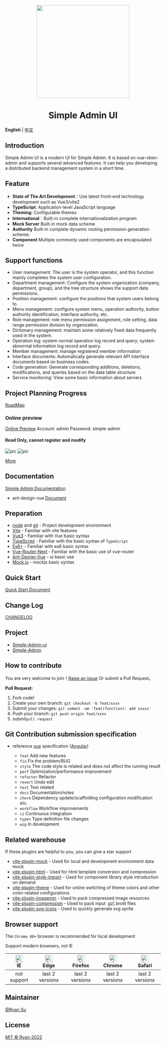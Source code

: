 <div align="center">
<img src="https://i.postimg.cc/nh8mVKkf/logo.png" width="300px" height="300px"/>
<h1>Simple Admin UI</h1>
</div>

**English** | [中文](./README.md)

## Introduction

Simple Admin UI is a modern UI for Simple Admin. It is based on vue-vben-admin and supports several advanced features. It can help you developing a distributed backend management system in a short time.

## Feature

- **State of The Art Development**：Use latest front-end technology development such as Vue3/vite2
- **TypeScript**: Application-level JavaScript language
- **Theming**: Configurable themes
- **International**：Built-in complete internationalization program
- **Mock Server** Built-in mock data scheme
- **Authority** Built-in complete dynamic routing permission generation scheme.
- **Component** Multiple commonly used components are encapsulated twice

## Support functions

- User management: The user is the system operator, and this function mainly completes the system user configuration.
- Department management: Configure the system organization (company, department, group), and the tree structure shows the support data permissions.
- Position management: configure the positions that system users belong to.
- Menu management: configure system menu, operation authority, button authority identification, interface authority, etc.
- Role management: role menu permission assignment, role setting, data range permission division by organization.
- Dictionary management: maintain some relatively fixed data frequently used in the system.
- Operation log: system normal operation log record and query; system abnormal information log record and query.
- Member management: manage registered member information
- Interface documents: Automatically generate relevant API interface documents based on business codes.
- Code generation: Generate corresponding additions, deletions, modifications, and queries based on the data table structure
- Service monitoring: View some basic information about servers

## Project Planning Progress

[RoadMap](https://github.com/suyuan32/simple-admin-core/issues/63)

### Online preview

[Online Preview](http://101.132.124.135/#/dashboard) Account: admin Password: simple-admin

#### Read Only, cannot register and modify

![pic](https://i.postimg.cc/qqPNR02x/register-zh-cn.png) ![pic](https://i.postimg.cc/PxczkCr6/dashboard-zh-cn.png)

[More](https://suyuan32.github.io/simple-admin-core/#/simple-admin/zh-cn/docs/screenshot)

## Documentation

[Simple Admin Documentation](https://vben.ryansu.pro/)

- ant-design-vue [Document](https://antdv.com/components/overview)

## Preparation

- [node](http://nodejs.org/) and [git](https://git-scm.com/) - Project development environment
- [Vite](https://vitejs.dev/) - Familiar with vite features
- [Vue3](https://v3.vuejs.org/) - Familiar with Vue basic syntax
- [TypeScript](https://www.typescriptlang.org/) - Familiar with the basic syntax of `TypeScript`
- [Es6+](http://es6.ruanyifeng.com/) - Familiar with es6 basic syntax
- [Vue-Router-Next](https://next.router.vuejs.org/) - Familiar with the basic use of vue-router
- [Ant-Design-Vue](https://2x.antdv.com/docs/vue/introduce-cn/) - ui basic use
- [Mock.js](https://github.com/nuysoft/Mock) - mockjs basic syntax

## Quick Start

[Quick Start Document](https://doc.ryansu.pro/en/guide/basic-config/env_setting.html)

## Change Log

[CHANGELOG](./CHANGELOG.md)

## Project

- [Simple-Admin-ui](https://github.com/suyuan32/Simple-Admin-ui)
- [Simple-Admin](https://github.com/suyuan32/Simple-Admin)

## How to contribute

You are very welcome to join！[Raise an issue](https://github.com/suyuan32/Simple-Admin-ui/issues/new/choose) Or submit a Pull Request。

**Pull Request:**

1. Fork code!
2. Create your own branch: `git checkout -b feat/xxxx`
3. Submit your changes: `git commit -am 'feat(function): add xxxxx'`
4. Push your branch: `git push origin feat/xxxx`
5. submit`pull request`

## Git Contribution submission specification

- reference [vue](https://github.com/vuejs/vue/blob/dev/.github/COMMIT_CONVENTION.md) specification ([Angular](https://github.com/conventional-changelog/conventional-changelog/tree/master/packages/conventional-changelog-angular))

  - `feat` Add new features
  - `fix` Fix the problem/BUG
  - `style` The code style is related and does not affect the running result
  - `perf` Optimization/performance improvement
  - `refactor` Refactor
  - `revert` Undo edit
  - `test` Test related
  - `docs` Documentation/notes
  - `chore` Dependency update/scaffolding configuration modification etc.
  - `workflow` Workflow improvements
  - `ci` Continuous integration
  - `types` Type definition file changes
  - `wip` In development

## Related warehouse

If these plugins are helpful to you, you can give a star support

- [vite-plugin-mock](https://github.com/anncwb/vite-plugin-mock) - Used for local and development environment data mock
- [vite-plugin-html](https://github.com/anncwb/vite-plugin-html) - Used for html template conversion and compression
- [vite-plugin-style-import](https://github.com/anncwb/vite-plugin-style-import) - Used for component library style introduction on demand
- [vite-plugin-theme](https://github.com/anncwb/vite-plugin-theme) - Used for online switching of theme colors and other color-related configurations
- [vite-plugin-imagemin](https://github.com/anncwb/vite-plugin-imagemin) - Used to pack compressed image resources
- [vite-plugin-compression](https://github.com/anncwb/vite-plugin-compression) - Used to pack input .gz|.brotil files
- [vite-plugin-svg-icons](https://github.com/anncwb/vite-plugin-svg-icons) - Used to quickly generate svg sprite

## Browser support

The `Chrome 80+` browser is recommended for local development

Support modern browsers, not IE

| [<img src="https://raw.githubusercontent.com/alrra/browser-logos/master/src/edge/edge_48x48.png" alt=" Edge" width="24px" height="24px" />](http://godban.github.io/browsers-support-badges/)</br>IE | [<img src="https://raw.githubusercontent.com/alrra/browser-logos/master/src/edge/edge_48x48.png" alt=" Edge" width="24px" height="24px" />](http://godban.github.io/browsers-support-badges/)</br>Edge | [<img src="https://raw.githubusercontent.com/alrra/browser-logos/master/src/firefox/firefox_48x48.png" alt="Firefox" width="24px" height="24px" />](http://godban.github.io/browsers-support-badges/)</br>Firefox | [<img src="https://raw.githubusercontent.com/alrra/browser-logos/master/src/chrome/chrome_48x48.png" alt="Chrome" width="24px" height="24px" />](http://godban.github.io/browsers-support-badges/)</br>Chrome | [<img src="https://raw.githubusercontent.com/alrra/browser-logos/master/src/safari/safari_48x48.png" alt="Safari" width="24px" height="24px" />](http://godban.github.io/browsers-support-badges/)</br>Safari |
| :-: | :-: | :-: | :-: | :-: |
| not support | last 2 versions | last 2 versions | last 2 versions | last 2 versions |

## Maintainer

[@Ryan Su](https://github.com/suyuan32)

## License

[MIT © Ryan-2022](./LICENSE)
